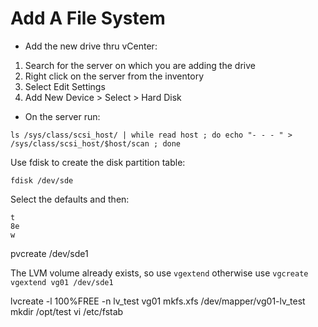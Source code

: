 # Add A File System

- Add the new drive thru vCenter:  
1. Search for the server on which you are adding the drive  
2. Right click on the server from the inventory  
3. Select Edit Settings  
4. Add New Device > Select > Hard Disk  
- On the server run:

``ls /sys/class/scsi_host/ | while read host ; do echo "- - - " > /sys/class/scsi_host/$host/scan ; done``

Use fdisk to create the disk partition table:  

``fdisk /dev/sde``  

Select the defaults and then:  

``t``  
``8e``  
``w``

pvcreate /dev/sde1  

The LVM volume already exists, so use ``vgextend`` otherwise use ``vgcreate``  
``vgextend vg01 /dev/sde1``

lvcreate -l 100%FREE -n lv_test vg01
mkfs.xfs /dev/mapper/vg01-lv_test
mkdir /opt/test
vi /etc/fstab


